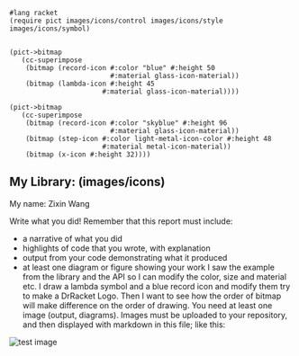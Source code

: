 ```
#lang racket
(require pict images/icons/control images/icons/style images/icons/symbol)


(pict->bitmap
   (cc-superimpose
    (bitmap (record-icon #:color "blue" #:height 50
                         #:material glass-icon-material))
    (bitmap (lambda-icon #:height 45
                       #:material glass-icon-material))))

(pict->bitmap
   (cc-superimpose
    (bitmap (record-icon #:color "skyblue" #:height 96
                         #:material glass-icon-material))
    (bitmap (step-icon #:color light-metal-icon-color #:height 48
                       #:material metal-icon-material))
    (bitmap (x-icon #:height 32))))
```
## My Library: (images/icons)
My name: Zixin Wang

Write what you did!
Remember that this report must include:

* a narrative of what you did
* highlights of code that you wrote, with explanation
* output from your code demonstrating what it produced
* at least one diagram or figure showing your work
I saw the example from the library and the API so I can modify the color, size and material etc.
I draw a lambda symbol and a blue record icon and modify them try to make a DrRacket Logo. Then I want to see how the order of bitmap
will make difference on the order of drawing.
You need at least one image (output, diagrams). Images must be uploaded to your repository, and then displayed with markdown in this file; like this:

![test image](/testimage.png?raw=true "test image")
